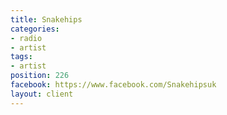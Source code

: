 ```yaml
---
title: Snakehips
categories:
- radio
- artist
tags:
- artist
position: 226
facebook: https://www.facebook.com/Snakehipsuk
layout: client
---
```


